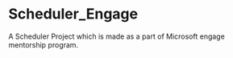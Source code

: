 # Scheduler_Engage
A Scheduler Project which is made as a part of Microsoft engage mentorship program.
